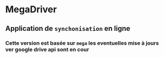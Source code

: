 # MegaDriver
## Application de `synchonisation` en ligne
### Cette version est basée sur `mega` les eventuelles mise à jours ver google drive api sont en cour
 